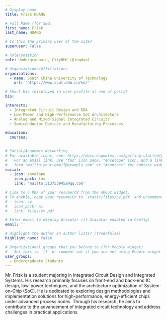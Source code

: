```yaml
---
# Display name
title: Frisk HUANG

# Full Name (for SEO)
first_name: Frisk
last_name: HUANG

# Is this the primary user of the site?
superuser: False

# Role/position
role: Undergraduate, CityUHK (Qingdao)

# Organizations/Affiliations
organizations:
  - name: South China University of Technology
    url: 'https://www.scut.edu.cn/en/'

# Short bio (displayed in user profile at end of posts)
bio: 

interests:
  - Integrated Circuit Design and EDA
  - Low-Power and High-Performance SoC Architecture
  - Analog and Mixed-Signal Integrated Circuits
  - Semiconductor Devices and Manufacturing Processes

education:
  courses:
    

# Social/Academic Networking
# For available icons, see: https://docs.hugoblox.com/getting-started/page-builder/#icons
#   For an email link, use "fas" icon pack, "envelope" icon, and a link in the
#   form "mailto:your-email@example.com" or "#contact" for contact widget.
social:
  - icon: envelope
    icon_pack: fas
    link: 'mailto:3137539452@qq.com'

# Link to a PDF of your resume/CV from the About widget.
# To enable, copy your resume/CV to `static/files/cv.pdf` and uncomment the lines below.
# - icon: cv
#   icon_pack: ai
#   link: files/cv.pdf

# Enter email to display Gravatar (if Gravatar enabled in Config)
email: ''

# Highlight the author in author lists? (true/false)
highlight_name: false

# Organizational groups that you belong to (for People widget)
#   Set this to `[]` or comment out if you are not using People widget.
user_groups:
  - Undergraduate Students
---
```


Mr. Frisk is a student majoring in Integrated Circuit Design and Integrated Systems. His research primarily focuses on front-end and back-end IC design, low-power techniques, and the architecture optimization of System-on-Chip (SoC). He is dedicated to exploring design methodologies and implementation solutions for high-performance, energy-efficient chips under advanced process nodes. Through his research, he aims to contribute to the advancement of integrated circuit technology and address challenges in practical applications.